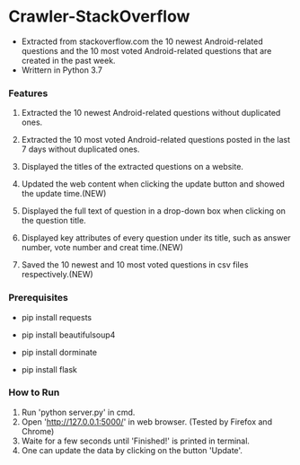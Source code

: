 # Crawler-StackOverflow
- Extracted from stackoverflow.com the 10 newest Android-related questions and the 10 most voted Android-related questions that are created in the past week.
- Writtern in Python 3.7

### Features
1. Extracted the 10 newest Android-related questions without duplicated ones.

2. Extracted the 10 most voted Android-related questions posted in the last 7 days without duplicated ones.

3. Displayed the titles of the extracted questions on a website.

4. Updated the web content when clicking the update button and showed the update time.(NEW)
  
4. Displayed the full text of question in a drop-down box when clicking on the question title.

5. Displayed key attributes of every question under its title, such as answer number, vote number and creat time.(NEW)
  
6. Saved the 10 newest and 10 most voted questions in csv files respectively.(NEW)

### Prerequisites
- pip install requests

- pip install beautifulsoup4

- pip install dorminate

- pip install flask

### How to Run
1. Run 'python server.py' in cmd.
2. Open 'http://127.0.0.1:5000/' in web browser. (Tested by Firefox and Chrome)
3. Waite for a few seconds until 'Finished!' is printed in terminal.
4. One can update the data by clicking on the button 'Update'.
